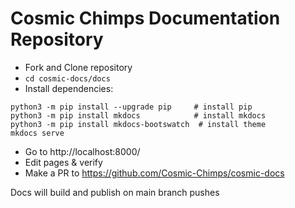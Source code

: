# Cosmic Chimps Documentation Repository



- Fork and Clone repository
- `cd cosmic-docs/docs`
- Install dependencies:
```
python3 -m pip install --upgrade pip     # install pip
python3 -m pip install mkdocs            # install mkdocs 
python3 -m pip install mkdocs-bootswatch  # install theme
mkdocs serve
```
- Go to http://localhost:8000/ 
- Edit pages & verify 
- Make a PR to https://github.com/Cosmic-Chimps/cosmic-docs

Docs will build and publish on main branch pushes 

